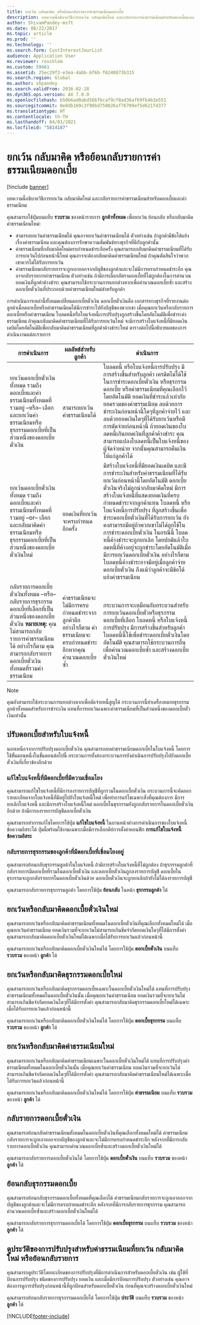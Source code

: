 ```yaml
---
title: ยกเว้น กลับมาคิด หรือย้อนกลับรายการค่าธรรมเนียมดอกเบี้ย
description: บทความนี้อธิบายวิธีการยกเว้น กลับมาคิดใหม่ และกลับรายการค่าธรรมเนียมสำหรับดอกเบี้ยและค่าธรรมเนียม
author: ShivamPandey-msft
ms.date: 08/22/2017
ms.topic: article
ms.prod: ''
ms.technology: ''
ms.search.form: CustInterestJourList
audience: Application User
ms.reviewer: roschlom
ms.custom: 59461
ms.assetid: 25ec29f3-e3ea-4abb-bf6b-f6240873b315
ms.search.region: Global
ms.author: shpandey
ms.search.validFrom: 2016-02-28
ms.dyn365.ops.version: AX 7.0.0
ms.openlocfilehash: b50b6ad0abd566fbcaf9cf8ad36af69fb4b3e551
ms.sourcegitcommit: 0e8db169c3f90bd750826af76709ef5d621fd377
ms.translationtype: HT
ms.contentlocale: th-TH
ms.lasthandoff: 04/01/2021
ms.locfileid: "5814187"
---
```

# <a name="waive-reinstate-or-reverse-interest-fees"></a>ยกเว้น กลับมาคิด หรือย้อนกลับรายการค่าธรรมเนียมดอกเบี้ย

[!include [banner](../includes/banner.md)]

บทความนี้อธิบายวิธีการยกเว้น กลับมาคิดใหม่ และกลับรายการค่าธรรมเนียมสำหรับดอกเบี้ยและค่าธรรมเนียม

คุณสามารถใช้ปุ่มบนแท็บ **รวบรวม** ของหน้ารายการ **ลูกค้าทั้งหมด** เพื่อยกเว้น ย้อนกลับ หรือกลับมาคิดค่าธรรมเนียมใหม่:

-   สามารถยกเว้นค่าธรรมเนียมได้ คุณอาจยกเว้นค่าธรรมเนียมได้ ตัวอย่างเช่น ถ้าลูกค้ามีข้อโต้แย้งเรื่องค่าธรรมเนียม และคุณต้องการรักษาความสัมพันธ์ทางธุรกิจที่ดีกับลูกค้านั้น
-   ค่าธรรมเนียมที่กลับมาคิดใหม่ครบกำหนดชำระอีกครั้ง คุณสามารถกลับมาคิดค่าธรรมเนียมที่ได้รับการยกเว้นไปก่อนหน้านี้ใหม่ คุณอาจจะต้องกลับมาคิดค่าธรรมเนียมใหม่ ถ้าคุณตัดสินใจว่าพวกเขาควรไม่ได้รับการยกเว้น
-   ค่าธรรมเนียมกลับรายการจะถูกเอาออกจากบัญชีของลูกค้าและจะไม่มีการครบกำหนดชำระอีก คุณอาจกลับรายการค่าธรรมเนียม ตัวอย่างเช่น ถ้ามีการเลือกอัตราดอกเบี้ยที่ไม่ถูกต้องในการคำนวณยอดเงินที่ลูกค้าค้างชำระ คุณสามารถใช้กระบวนการแยกต่างหากเพื่อคำนวณดอกเบี้ยซ้ำ และสร้างดอกเบี้ยตั๋วเงินที่ประกอบด้วยค่าธรรมเนียมใหม่สำหรับลูกค้า

การดำเนินการเหล่านี้ทั้งหมดเปลี่ยนดอกเบี้ยตั๋วเงิน ดอกเบี้ยตั๋วเงินคือ เอกสารทางธุรกิจที่รายงานต่อลูกค้าเมื่อดอกเบี้ยหรือค่าธรรมเนียมได้มีการชำระไปยังบัญชีของพวกเขา เมื่อคุณยกเว้นหรือกลับรายการดอกเบี้ยหรือค่าธรรมเนียม ใบลดหนี้หรือใบแจ้งหนี้การปรับปรุงถูกสร้างขึ้นโดยอัตโนมัติเพื่อชำระค่าธรรมเนียม ถ้าคุณกลับมาคิดค่าธรรมเนียมที่ได้รับการยกเว้นใหม่ จะมีการสร้างใบแจ้งหนี้ที่มียอดเงินเดบิตโดยอัตโนมัติเพื่อกลับมาคิดค่าธรรมเนียมที่ลูกค้าค้างชำระใหม่ ตารางต่อไปนี้อธิบายผลของการดำเนินงานแต่ละรายการ

| การดำเนินการ                                                                                                                                                                                                            | ผลลัพธ์สำหรับลูกค้า                                                                                             | ดำเนินการ                                                                                                                                                                                                                                                                                                                                                                                                                                                                                                                                                                                                                                                                                                                         |
|-------------------------------------------------------------------------------------------------------------------------------------------------------------------------------------------------------------------|---------------------------------------------------------------------------------------------------------------------|---------------------------------------------------------------------------------------------------------------------------------------------------------------------------------------------------------------------------------------------------------------------------------------------------------------------------------------------------------------------------------------------------------------------------------------------------------------------------------------------------------------------------------------------------------------------------------------------------------------------------------------------------------------------------------------------------------------------------------|
| ยกเว้นดอกเบี้ยตั๋วเงินทั้งหมด รวมถึงดอกเบี้ยและค่าธรรมเนียมทั้งหมดที่รวมอยู่ –หรือ– เลือกและยกเว้นค่าธรรมเนียมหรือธุรกรรมดอกเบี้ยที่เป็นส่วนหนึ่งของดอกเบี้ยตั๋วเงิน                                        | สามารถยกเว้นค่าธรรมเนียมได้                                                                                           | ใบลดหนี้ หรือใบแจ้งหนี้การปรับปรุง มีการสร้างขึ้นสำหรับลูกค้า เครดิตไม่ได้ใช้ในการชำระดอกเบี้ยตั๋วเงิน หรือธุรกรรมดอกเบี้ย หรือค่าธรรมเนียมที่คุณเลือกไว้โดยอัตโนมัติ ยอดเงินที่ชำระแล้วเท่ากับยอดรวมของค่าธรรมเนียม ลบด้วยการชำระเงินก่อนหน้านี้ใดๆที่ลูกค้าจ่ายไว้ และลบด้วยยอดเงินใดๆที่ได้รับยกเว้นหรือมีการตัดจ่ายก่อนหน้านี้ ถ้ายอดเงินของใบลดหนี้เกินยอดเงินที่ลูกค้าค้างชำระ คุณสามารถแปลงใบลดหนี้เป็นใบแจ้งหนี้ของผู้จัดจำหน่าย จากนั้นคุณสามารถคืนเงินให้แก่ลูกค้าได้                                                       |
| ยกเว้นดอกเบี้ยตั๋วเงินทั้งหมด รวมถึงดอกเบี้ยและค่าธรรมเนียมทั้งหมดที่รวมอยู่ –or– เลือกและกลับมาคิดค่าธรรมเนียมหรือธุรกรรมดอกเบี้ยที่เป็นส่วนหนึ่งของดอกเบี้ยตั๋วเงินใหม่                                | ยอดเงินที่ยกเว้นจะครบกำหนดอีกครั้ง                                                                                     | มีสร้างใบแจ้งหนี้ที่มียอดเงินเดบิต และมีการชำระเงินสำหรับค่าธรรมเนียมที่ได้รับยกเว้นก่อนหน้านี้โดยอัตโนมัติ ดอกเบี้ยตั๋วเงินจริงไม่ถูกนำกลับมาคิดใหม่ มีการสร้างใบแจ้งหนี้ที่แสดงยอดเงินที่ครบกำหนดชำระจากลูกค้าแทน ใบลดหนี้ หรือใบแจ้งหนี้การปรับปรุง ที่ถูกสร้างขึ้นเพื่อชำระดอกเบี้ยตั๋วเงินที่ได้รับการยกเว้น ยังคงสามารถมีอยู่ถ้าพวกเขาไม่ได้ถูกใช้ในการชำระดอกเบี้ยตั๋วเงิน ในกรณีนี้ ใบลดหนี้ค้างชำระจะถูกยกเลิก โดยปกติแล้วใบลดหนี้ที่ค้างอยู่จะถูกชำระโดยอัตโนมัติเมื่อมีการยกเว้นดอกเบี้ยตั๋วเงิน อย่างไรก็ตาม ใบลดหนี้ค้างชำระอาจมีอยู่เมื่อลูกค้าจ่ายดอกเบี้ยตั๋วเงิน ถึงแม้ว่าลูกค้าจะมีข้อโต้แย้งค่าธรรมเนียม |
| กลับรายการดอกเบี้ยตั๋วเงินทั้งหมด –หรือ– กลับรายการธุรกรรมดอกเบี้ยที่เลือกที่เป็นส่วนหนึ่งของดอกเบี้ยตั๋วเงิน **หมายเหตุ:** คุณไม่สามารถกลับรายการค่าธรรมเนียมได้ อย่างไรก็ตาม คุณสามารถกลับรายการดอกเบี้ยตั๋วเงินทั้งหมดที่รวมค่าธรรมเนียม | ค่าธรรมเนียมจะไม่มีการครบกำหนดชำระจากลูกค้าอีก อย่างไรก็ตาม ค่าธรรมเนียมจะครบกำหนดชำระอีกหากคุณคำนวณดอกเบี้ยซ้ำ | กระบวนการจะเหมือนกับกระบวนสำหรับการยกเว้นดอกเบี้ยตั๋วหรือธุรกรรมดอกเบี้ยที่เลือก ใบลดหนี้ หรือใบแจ้งหนี้การปรับปรุง มีการสร้างขึ้นสำหรับลูกค้า ใบลดหนี้นี้ใช้เพื่อชำระดอกเบี้ยตั๋วเงินโดยอัตโนมัติ คุณสามารถใช้กระบวนการอื่นเพื่อคำนวณดอกเบี้ยซ้ำ และสร้างดอกเบี้ยตั๋วเงินใหม่                                                                                                                                                                                                                                                                                                                                                                                               |

> [!NOTE] 
> คุณยังสามารถใช้กระบวนการแยกต่างหากเพื่อตัดจ่ายหนี้สูญได้ กระบวนการนี้ทำเครื่องหมายธุรกรรมลูกค้าทั้งหมดสำหรับการชำระเงิน แทนที่การยกเว้นเฉพาะค่าธรรมเนียมที่เป็นส่วนหนึ่งของดอกเบี้ยตั๋วเงินเท่านั้น

## <a name="adjust-interest-for-invoices"></a>ปรับดอกเบี้ยสำหรับใบแจ้งหนี้
นอกเหนือจากการปรับปรุงดอกเบี้ยตั๋วเงิน คุณสามารถลบค่าธรรมเนียมดอกเบี้ยในใบแจ้งหนี้ โดยการใช้ขั้นตอนหนึ่งในขั้นตอนต่อไปนี้ กระบวนการทั้งสองกระบวนการยังดำเนินการปรับปรุงไปยังดอกเบี้ยตั๋วเงินที่เกี่ยวข้องอีกด้วย

### <a name="correct-an-invoice-that-has-associated-interest"></a>แก้ไขใบแจ้งหนี้ที่มีดอกเบี้ยที่มีความเชื่อมโยง

คุณสามารถแก้ไขใบแจ้งหนี้ที่มีการลงรายการบัญชีที่ถูกรวมในดอกเบี้ยตั๋วเงิน กระบวนการนี้จะคัดลอกรายละเอียดจากใบแจ้งหนี้ที่มีอยู่ไปยังใบแจ้งหนี้ใหม่ เพื่อทำการแก้ไขเฉพาะสิ่งที่คุณต้องการ มีการยกเลิกใบแจ้งหนี้ และมีการสร้างใบแจ้งหนี้ใหม่ ดอกเบี้ยในธุรกรรมยังถูกกลับรายการในดอกเบี้ยตั๋วเงินอีกด้วย ถ้ามีการลงรายการบัญชีดอกเบี้ยตั๋วเงิน 

คุณสามารถทำการแก้ไขโดยการใช้ปุ่ม **แก้ไขใบแจ้งหนี้** ในบานหน้าต่างการดำเนินการของใบแจ้งหนี้ข้อความอิสระได้ ปุ่มนี้พร้อมใช้งานเฉพาะเมื่อมีการเลือกคีย์การตั้งค่าคอนฟิก **การแก้ไขใบแจ้งหนี้ข้อความอิสระ**

### <a name="reverse-a-customer-transaction-that-has-associated-interest"></a>กลับรายการธุรกรรมของลูกค้าที่มีดอกเบี้ยที่เชื่อมโยงอยู่

คุณสามารถย้อนกลับธุรกรรมลูกค้าในใบแจ้งหนี้ ถ้ามีการสร้างใบแจ้งหนี้ที่ไม่ถูกต้อง ถ้าธุรกรรมลูกค้าที่กลับรายการมีดอกเบี้ยที่รวมในดอกเบี้ยตั๋วเงิน และดอกเบี้ยตั๋วเงินถูกลงรายการบัญชี ดอกเบี้ยในธุรกรรมจะถูกกลับรายการในดอกเบี้ยตั๋วเงินด้วย ดอกเบี้ยตั๋วเงินจะถูกยกเลิกถ้ายังไม่ได้ลงรายการบัญชี 

คุณสามารถกลับรายการธุรกรรมลูกค้า โดยการใช้ปุ่ม **ย้อนกลับ** ในหน้า **ธุรกรรมลูกค้า** ได้

## <a name="waive-or-reinstate-interest-notes"></a>ยกเว้นหรือกลับมาคิดดอกเบี้ยตั๋วเงินใหม่
คุณสามารถยกเว้นหรือกลับมาคิดค่าธรรมเนียมทั้งหมดในดอกเบี้ยตั๋วเงินที่คุณเลือกทั้งหมดใหม่ได้ เมื่อคุณยกเว้นค่าธรรมเนียม ยอดเงินรวมที่จะยกเว้นไม่สามารถเกินขีดจำกัดยอดเงินใดๆที่ได้มีการตั้งค่า คุณสามารถกลับมาคิดดอกเบี้ยตั๋วเงินใหม่ได้เฉพาะเมื่อได้รับการยกเว้นแล้วก่อนหน้านี้ 

คุณสามารถยกเว้นหรือกลับมาคิดดอกเบี้ยตั๋วเงินใหม่ได้ โดยการใช้ปุ่ม **ดอกเบี้ยตั๋วเงิน** บนแท็บ **รวบรวม** ของหน้า **ลูกค้า** ได้

## <a name="waive-or-reinstate-interest-transactions"></a>ยกเว้นหรือกลับมาคิดธุรกรรมดอกเบี้ยใหม่
คุณสามารถยกเว้นหรือกลับมาคิดธุรกรรมดอกเบี้ยเฉพาะในดอกเบี้ยตั๋วเงินใหม่ได้ แทนที่การปรับปรุงค่าธรรมเนียมทั้งหมดในดอกเบี้ยตั๋วเงินนั้น เมื่อคุณยกเว้นค่าธรรมเนียม ยอดเงินรวมที่จะยกเว้นไม่สามารถเกินขีดจำกัดยอดเงินใดๆที่ได้มีการตั้งค่า คุณสามารถกลับมาคิดธุรกรรมดอกเบี้ยใหม่ได้เฉพาะเมื่อได้รับการยกเว้นแล้วก่อนหน้านี้ 

คุณสามารถยกเว้นหรือกลับมาคิดดอกเบี้ยตั๋วเงินใหม่ได้ โดยการใช้ปุ่ม **ดอกเบี้ยธุรกรรม** บนแท็บ **รวบรวม** ของหน้า **ลูกค้า** ได้

## <a name="waive-or-reinstate-fees"></a>ยกเว้นหรือกลับมาคิดค่าธรรมเนียมใหม่
คุณสามารถยกเว้นหรือกลับมาคิดค่าธรรมเนียมเฉพาะในดอกเบี้ยตั๋วเงินใหม่ได้ แทนที่การปรับปรุงค่าธรรมเนียมทั้งหมดในดอกเบี้ยตั๋วเงินนั้น เมื่อคุณยกเว้นค่าธรรมเนียม ยอดเงินรวมที่จะยกเว้นไม่สามารถเกินขีดจำกัดยอดเงินใดๆที่ได้มีการตั้งค่า คุณสามารถกลับมาคิดค่าธรรมเนียมใหม่ได้เฉพาะเมื่อได้รับการยกเว้นแล้วก่อนหน้านี้ 

คุณสามารถยกเว้นหรือกลับมาคิดดอกเบี้ยตั๋วเงินใหม่ได้ โดยการใช้ปุ่ม **ค่าธรรมเนียม** บนแท็บ **รวบรวม** ของหน้า **ลูกค้า** ได้

## <a name="reverse-interest-notes"></a>กลับรายการดอกเบี้ยตั๋วเงิน
คุณสามารถย้อนกลับค่าธรรมเนียมทั้งหมดในดอกเบี้ยตั๋วเงินที่คุณเลือกทั้งหมดใหม่ได้ ค่าธรรมเนียมกลับรายการจะถูกเอาออกจากบัญชีของลูกค้าและจะไม่มีการครบกำหนดชำระอีก หลังจากที่มีการกลับรายการดอกเบี้ยตั๋วเงิน คุณสามารถคำนวณดอกเบี้ยซ้ำและสร้างดอกเบี้ยตั๋วเงินใหม่ได้ 

คุณสามารถกลับรายการดอกเบี้ยตั๋วเงินได้ โดยการใช้ปุ่ม **ดอกเบี้ยตั๋วเงิน** บนแท็บ **รวบรวม** ของหน้า **ลูกค้า** ได้

## <a name="reverse-interest-transactions"></a>ย้อนกลับธุรกรรมดอกเบี้ย
คุณสามารถย้อนกลับธุรกรรมดอกเบี้ยทั้งหมดที่คุณเลือกได้ ค่าธรรมเนียมกลับรายการจะถูกเอาออกจากบัญชีของลูกค้าและจะไม่มีการครบกำหนดชำระอีก หลังจากที่มีการกลับรายการธุรกรรม คุณสามารถคำนวณดอกเบี้ยซ้ำและสร้างดอกเบี้ยตั๋วเงินใหม่ได้

คุณสามารถกลับรายการธุรกรรมดอกเบี้ยได้ โดยการใช้ปุ่ม **ดอกเบี้ยธุรกรรม** บนแท็บ **รวบรวม** ของหน้า **ลูกค้า** ได้

## <a name="view-the-history-of-adjustments-for-charges-that-were-waived-reinstated-or-reversed"></a>ดูประวัติของการปรับปรุงสำหรับค่าธรรมเนียมที่ยกเว้น กลับมาคิดใหม่ หรือย้อนกลับรายการ
คุณสามารถดูประวัติโดยละเอียดของการปรับปรุงที่มีการดำเนินการสำหรับดอกเบี้ยตั๋วเงิน เช่น ผู้ใช้ที่ป้อนการปรับปรุง ชนิดของการปรับปรุง ยอดเงิน และเมื่อมีการป้อนการปรับปรุง ตัวอย่างเช่น คุณอาจต้องการดูการปรับปรุงก่อนหน้านี้ที่ถูกป้อนสำหรับดอกเบี้ยตั๋วเงิน ก่อนที่คุณจะสร้างดอกเบี้ยตั๋วเงินใหม่ 

คุณสามารถย้อนกลับรายการธุรกรรมดอกเบี้ยได้ โดยการใช้ปุ่ม **ประวัติ** บนแท็บ **รวบรวม** ของหน้า **ลูกค้า** ได้





[!INCLUDE[footer-include](../../includes/footer-banner.md)]
